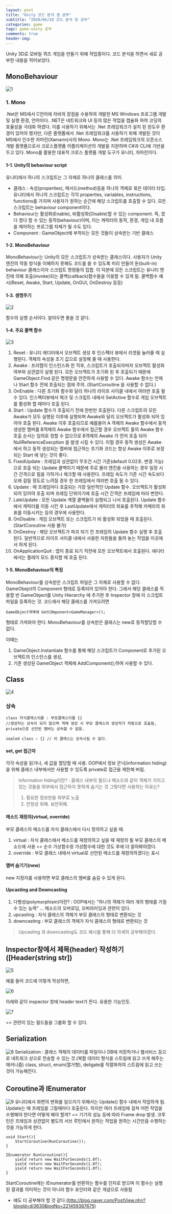 ```yaml
---  
layout: post  
title: "Unity 코드 분석 겸 공부"  
subtitle: "2020/06/28 코드 분석 및 공부"  
categories: game 
tags: game-unity 공부 
comments: true  
header-img: 
---  
```


Unity 3D로 모바일 퀴즈 게임을 만들기 위해 작업중이다. 
코드 분석을 하면서 새로 공부한 내용을 적어보았다.

## MonoBehaviour

![1](https://user-images.githubusercontent.com/41438361/85950267-d94a9c80-b996-11ea-8260-a60a9ffaab5a.png)

### 1. Mono
.Net은 MS에서 C언어에 자바의 장점을 수용하여 개발한 MS Windows 프로그램 개발 및 실행 환경, 언어이다. .NET은 네트워크와 UI 등의 많은 작업을 캡슐화 하여 코딩의 효율성을 극대화 하였다. 이를 사용하기 위해서는 .Net 프레임워크가 설치 된 윈도우 환경이 있어야 했지만, 다른 플랫폼에서 .Net 프레임워크를 사용하기 위해 개발된 것이 MS에서 인수한 자마린(Xamarin)사의 Mono.
Mono는 .Net 프레임워크의 오픈소스 개발 플랫폼으로서 크로스플랫폼 어플리케이션의 개발을 지원하며 C#과 CLI에 기반을 두고 있다.
Mono를 활용한 대표적 크로스 플랫폼 개발 도구가 유니티, 자마린이다.

#### 1-1. Unity의 behaviour script
유니티에서 하나의 스크립트는 그 자체로 하나의 클래스를 의미.
* 클래스 : 속성(properties), 메서드(method)등을 하나의 객체로 묶은 데이터 타입.
유니티에서 하나의 스크립트는 각각 properties, variables, instructions, functions를 가지며 사용자가 원하는 순간에 해당 스크립트를 호출할 수 있다.
모든 스크립트는 behaviour component이다.
* Behaviour는 활성화(Enable), 비활성화(Disable)할 수 있는 component.
즉, 껐다 켰다 할 수 있는 동작(behaviour)이며, 이는 캐릭터의 동작, 환경, 게임 내 흐름을 제어하는 프로그램 자체가 될 수도 있다.
* Component : GameObject에 부착되는 모든 것들이 상속받는 기반 클래스

#### 1-2. MonoBehaviour
MonoBehaviour는 Unity의 모든 스크립트가 상속받는 클래스이다.
사용자가 Unity 엔진의 작동 방식을 이해하지 못해도 코드를 쓸 수 있도록 미리 만들어 둔(built-in) behaviour 클래스이자 스크립트 명령들의 집합.
이 덕분에 모든 스크립트는 유니티 엔진에 의해 호출(invoke)되는 콜백(callback)함수들을 이용할 수 있게 됨.
콜백함수 예시(Reset, Awake, Start, Update, OnGUI, OnDestroy 등등)

#### 1-3. 생명주기
![2](https://user-images.githubusercontent.com/41438361/85950273-dfd91400-b996-11ea-9c97-4978bca34060.png)

함수의 실행 순서이다. 알아두면 좋을 것 같다.

#### 1-4. 주요 콜백 함수
![3](https://user-images.githubusercontent.com/41438361/85950275-e1a2d780-b996-11ea-8ba4-be63e69711f2.png)
1. Reset : 유니티 에디터에서 오브젝트 생성 후 인스펙터 뷰에서 리셋을 눌러줄 때 실행된다. 객체의 속성을 초기 값으로 설정해 줄 때 사용한다.
2. Awake : 프리팹이 인스턴스화 한 직후, 스크립트가 호출되자마자 오브젝트 활성화 여부와 상관없이 실행 된다. 모든 오브젝트가 초기화 된 후 호출되기 때문에 GameObject.Find 같은 명령문을 안전하게 사용할 수 있다. Awake 함수는 언제나 Start 함수 전에 호출되는 점에 주의. (StartCoroutine 을 사용할 수 없다.)
3. OnEnable : 다른 초기화 함수와 달리 하나의 라이프 사이클 내에서 여러번 호출 될 수 있다. 인스펙터뷰에서 체크 및 스크립트 내에서 SetActive 함수로 게임 오브젝트를 활성화 할 때마다 호출 된다.
4. Start : Update 함수가 호출되기 전에 한번만 호출된다. 다른 스크립트의 모든 Awake가 모두 실행된 이후에 실행되며 Awake와 달리 오브젝트가 활성화 되어 있어야 호출 된다. Awake 이후 호출되므로 예를들어 A 객체의 Awake 함수에서 동적 생성한 멤버를 B객체의 Awake 함수에서 접근할 경우 오브젝트 들의 Awake 함수 호출 순서는 임의로 정할 수 없으므로 B객체의 Awake 가 먼저 호출 되어 NullReferenceExecption 을 발생 시킬 수 있다. 이럴 경우 동적 생성은 Awake 에서 하고 동적 생성되는 멤버에 접근하는 초기화 코드는 항상 Awake 이후로 보장되는 Start 에 넣는 것이 좋다. 
5. FixedUpdate : 프레임과 상관없이 무조건 시간 기준(default 0.02초. 변경 가능)으로 호출 되는 Update 콜백이기 때문에 주로 물리 엔진을 사용하는 경우 일정 시간 간격으로 힘을 가하거나 체크할 때 사용한다. 프레임 속도가 기준 시간 속도보다 오래 걸릴 정도로 느려질 경우 한 프레임에서 여러번 호출 될 수 있다.
6. Update : 매 프레임마다 호출되는 가장 일반적인 Update 함수. 오브젝트가 활성화 되어 있어야 호출 되며 프레임 단위이기에 호출 시간 간격은 프레임에 따라 변한다.
7. LateUpdate : 모든 Update 계열 콜백들이 실행되고 나서 호출된다. Update 함수에서 캐릭터를 이동 시킨 후 LastUpdate에서 캐릭터의 좌표를 추적해 카메라의 좌표를 이동시키는 등의 경우에 사용한다.
8. OnDisable : 게임 오브젝트 또는 스크립트가 비 활성화 되었을 때 호출된다. (StartCoroutine 사용 불가)
9. OnDestroy : 해당 오브젝트가 파괴 되기 전 프레임의 Update 함수 실행 후 호출 된다. 일반적으로 라이프 사이클 내에서 사용한 자원들을 돌려 놓는 작업을 이곳에서 하게 된다.
10. OnApplicationQuit :  앱이 종료 되기 직전에 모든 오브젝트에서 호출된다. 에디터에서는 플레이 모드 중지할 때 호출 된다.

#### 1-5. MonoBehaviour의 특징
MonoBehaviour를 상속받은 스크립트 파일은 그 자체로 사용할 수 없다. GameObejct의 Component 형태로 등록되어 있어야 한다. 그래서 해당 클래스를 적용할 빈 GameObject를 Unity Hierarchy 에 추가한 후 Inspector 창에 이 스크립트 파일을 등록하는 것.
코드에서 해당 클래스를 가져오려면
~~~
GameObject객체에 GetCOmponent<GameManager>();
~~~
형태로 가져와야 한다.
MonoBehaviour를 상속받은 클래스는 new로 동적할당할 수 없다.

이때는 
1. GameObject.Instantiate 함수를 통해 해당 스크립트가 Component로 추가된 오브젝트의 인스턴스를 생성,
2. 기존 생성된 GameObject 객체에 AddComponent<GameMangaer>();하여 사용할 수 있다.

## Class
![4](https://user-images.githubusercontent.com/41438361/85950276-e36c9b00-b996-11ea-93f6-a3eab7439bd9.png)
### 상속
~~~
class 자식클래스이름 : 부모클래스이름 {}
//생성자는 상속이 되지 않으며 객체 생성 시 부모 클래스의 생성자가 자동으로 호출됨, private으로 선언된 멤버는 상속할 수 없음.
~~~

~~~
sealed class ~ {} // 이 클래스는 상속시킬 수 없다.
~~~

#### set, get 접근자
각각 속성을 읽거나, 새 값을 할당할 때 사용. OOP에서 정보 은닉(information hiding)을 위해 클래스 내부에서만 사용할 수 있도록 private로 접근을 제한해 버림.
> Information hiding이란? : 클래스 내부의 필드나 메소드와 같이 객체가 가지고 있는 것들을 외부에서 접근하지 못하게 숨기는 것
> 그렇다면 사용하는 이유는?
> 1. 필요한 정보만을 외부로 노출
> 2. 안정성 위해. 보안위해.

#### 메소드 재정의(virtual, override)
부모 클래스의 메소드를 자식 클래스에서 다시 정의하고 싶을 때.
1. virtual : 자식 클래스에서 메소드를 재정의하고 싶을 때 재정의 될 부모 클래스의 메소드에 사용 => 순수 가상함수랑 가상함수에 대한 것도 후에 더 알아봐야겠다.
2. override : 부모 클래스 내에서 virtual로 선언된 메소드를 재정의하겠다는 표시

#### 멤버 숨기기(new) 
new 지정자를 사용하면 부모 클래스의 멤버를 숨길 수 있게 된다. 

#### Upcasting and Downcasting
1. 다형성(polymorphism)이란? : OOP에서는 “하나의 객체가 여러 개의 형태를 가질 수 있는 능력” … 메소드의 오버로딩, 오버라이딩과 관련이 있다.
2. upcasting : 자식 클래스의 객체가 부모 클래스의 형태로 변환되는 것
3. downcasting : 부모 클래스의 객체가 자식 클래스의 형태로 변환되는 것

>Upcasting 과 downcasting도 코드 예시를 통해 더 자세히 공부해야겠다.

## Inspector창에서 제목(header) 작성하기 ([Header(string str])
![5](https://user-images.githubusercontent.com/41438361/85950279-e6678b80-b996-11ea-8bbc-12f4b27635e1.png)

예를 들어 코드에 이렇게 작성하면,

![6](https://user-images.githubusercontent.com/41438361/85950280-e8c9e580-b996-11ea-8223-82532bd4852d.png)

아래와 같이 inspector 창에 header text가 뜬다. 유용한 기능인듯.

![7](https://user-images.githubusercontent.com/41438361/85950282-ea93a900-b996-11ea-976f-429e24e44608.png)

=> 관련이 있는 필드들을 그룹화 할 수 있다.

## Serialization
![8](https://user-images.githubusercontent.com/41438361/85950283-ecf60300-b996-11ea-939f-fdee81eaaceb.png)
Serialization : 클래스 객체의 데이터를 파일이나 DB에 저장하거나 웹서비스 등으로 네트워크 상으로 전송할 수 있는 것.(복합 데이터 형식을 스트림에 읽고 쓰게 해주는 매커니즘) class, struct, enum(열거형), deligate를 직렬화하여 스트림에 읽고 쓰는 것이 가능해진다.

## Coroutine과 IEnumerator
![9](https://user-images.githubusercontent.com/41438361/85950288-eff0f380-b996-11ea-837a-8d299baa15d2.png)
유니티에서 화면의 변화를 일으키기 위해서는 Update() 함수 내에서 작업하게 됨. Update는 매 프레임을 그릴때마다 호출된다. 하지만 여러 프레임에 걸쳐 어떤 작업을 수행해야 한다면 어떻게 해야 할까? 
=> 기기의 성능 등에 따라 Frame drop 발생.
코루틴은 프레임과 상관없이 별도의 서브 루틴에서 원하는 작업을 원하는 시간만큼 수행하는 것을 가능하게 한다.

~~~
void Start(){
    StartCoroutine(RunCoroutine());
}

IEnumerator RunCoroutine(){
    yield return new WaitForSeconds(1.0f);
    yield return new WaitForSeconds(1.0f);
    yield return new WaitForSeconds(1.0f);
}
~~~
StartCoroutine에는 IEnumerator를 반환하는 함수를 인자로 받으며 이 함수는 실행된 결과를 의미하는 것이 아니라 함수 포인터와 같은 개념으로 사용됨
* 얘도 더 공부해야 할 것 같다.(http://blog.naver.com/PostView.nhn?blogId=dj3630&logNo=221459387675)


